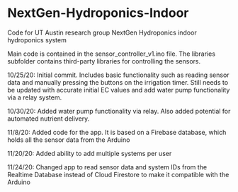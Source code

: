 # NextGen-Hydroponics-Indoor
Code for UT Austin research group NextGen Hydroponics indoor hydroponics system

Main code is contained in the sensor_controller_v1.ino file. The libraries subfolder contains third-party libraries for controlling the sensors.

10/25/20: Initial commit. Includes basic functionality such as reading sensor data and manually pressing the buttons on the irrigation timer. Still needs to be updated with accurate initial EC values and add water pump functionality via a relay system.

10/30/20: Added water pump functionality via relay. Also added potential for automated nutrient delivery.

11/8/20: Added code for the app. It is based on a Firebase database, which holds all the sensor data from the Arduino

11/20/20: Added ability to add multiple systems per user

11/24/20: Changed app to read sensor data and system IDs from the Realtime Database instead of Cloud Firestore to make it compatible with the Arduino
